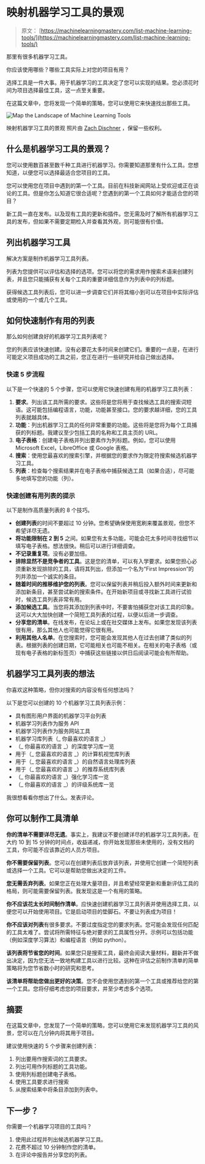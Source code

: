 # 映射机器学习工具的景观

> 原文： [https://machinelearningmastery.com/list-machine-learning-tools/](https://machinelearningmastery.com/list-machine-learning-tools/)

那里有很多机器学习工具。

你应该使用哪些？哪些工具实际上对您的项目有用？

选择工具是一件大事。用于机器学习的工具决定了您可以实现的结果。您必须花时间为项目选择最佳工具，这一点至关重要。

在这篇文章中，您将发现一个简单的策略，您可以使用它来快速找出那些工具。

![Map the Landscape of Machine Learning Tools](img/7392ff18cfee9f362af1986752bf8c03.jpg)

映射机器学习工具的景观
照片由 [Zach Dischner](https://www.flickr.com/photos/zachd1_618/6094814673/) ，保留一些权利。

## 什么是机器学习工具的景观？

您可以使用数百甚至数千种工具进行机器学习。你需要知道那里有什么工具。您想知道，以便您可以选择最适合您项目的工具。

您可以使用您在项目中遇到的第一个工具。目前在科技新闻网站上受欢迎或正在谈论的工具。但是你怎么知道它很合适呢？您遇到的第一个工具如何才能适合您的项目？

新工具一直在发布。以及现有工具的更新和插件。您无需及时了解所有机器学习工具的发布，但如果不需要定期检入并查看其外观，则可能很有价值。

## 列出机器学习工具

解决方案是制作机器学习工具列表。

列表为您提供可以评估和选择的选项。您可以将您的需求用作搜索术语来创建列表，并且您只能捕获有关每个工具的重要详细信息作为列表中的列标题。

获得候选工具列表后，您可以进一步调查它们并将其缩小到可以在项目中实际评估或使用的一个或几个工具。

## 如何快速制作有用的列表

那么如何创建良好的机器学习工具列表呢？

您的列表应该快速创建。没有必要花太多时间来创建它们。重要的一点是，在进行可能定义项目成功的工具之前，您正在进行一些研究并给自己做出选择。

### 快速 5 步流程

以下是一个快速的 5 个步骤，您可以使用它快速创建有用的机器学习工具列表：

1.  **要求**。列出该工具所需的要求。这些将是您将用于查找候选工具的搜索词短语。这可能包括编程语言，功能，功能甚至接口。您的要求越详细，您的工具列表就越具体。
2.  **功能**：列出机器学习工具的任何非常重要的功能。这些将是您将为每个工具捕获的列标题。我建议至少包括工具的名称和工具主页的 URL。
3.  **电子表格**：创建电子表格并列出要素作为列标题。例如，您可以使用 Microsoft Excel，LibreOffice 或 Google 表格。
4.  **搜索**：使用您最喜欢的搜索引擎，并根据您的要求作为限定符搜索候选机器学习工具。
5.  **列表**：检查每个搜索结果并在电子表格中捕获候选工具（如果合适），尽可能多地填写您的功能（列）。

### 快速创建有用列表的提示

以下是制作高质量列表的 8 个技巧。

*   **创建列表**的时间不要超过 10 分钟。您希望确保使用宽刷来覆盖景观，但您不希望详尽无遗。
*   **将功能限制在 2 到 5** 之间。如果您有太多功能，可能会花太多时间寻找细节以填写电子表格。想法很快。稍后可以进行详细调查。
*   **不记录重复项**。没有必要加倍。
*   **排除显然不是竞争者的工具**。这是您的清单，可以有入学要求。如果您担心必须重新发现排除的工具，请将其列出，但添加一个名为“First Impression”的列并添加一个诚实的条目。
*   **随着时间的推移维护您的列表**。您可以保留列表并稍后投入额外时间来更新和添加新条目，甚至尝试新的搜索条件。在开始新项目或寻找新工具进行试验时，候选工具列表非常有用。
*   **添加候选工具**。当您将其添加到列表中时，不要害怕捕获您对该工具的印象。这可以大大加快创建一个简短工具列表的过程，以便以后进一步调查。
*   **分享您的清单**。在线发布，在论坛上或在社交媒体上发布。如果您发现该列表很有用，那么其他人也可能觉得它很有用。
*   **利用其他人名单**。在您搜索时，您可能会发现其他人在过去创建了类似的列表。根据列表的创建日期，它可能相关也可能不相关。在相关的电子表格（或现有电子表格的新标签页）中捕获这些链接以供日后阅读可能会有所帮助。

## 机器学习工具列表的想法

你喜欢这种策略，但你对搜索的内容没有任何想法吗？

以下是您可以创建的 10 个机器学习工具列表示例：

*   具有图形用户界面的机器学习平台列表
*   机器学习列表作为服务 API
*   机器学习列表作为服务网站工具
*   机器学习库列表（_ 你最喜欢的语言 _）
*   （_ 你最喜欢的语言 _）的深度学习库一览
*   用于（_ 您最喜欢的语言 _）的计算机视觉库列表
*   用于（_ 您最喜欢的语言 _）的自然语言处理库列表
*   用于（_ 您最喜欢的语言 _）的推荐系统库列表
*   （_ 你最喜欢的语言 _）强化学习库一览
*   （_ 你最喜欢的语言 _）的评级系统库一览

我很想看看你想出了什么。发表评论。

## 你可以制作工具清单

**你的清单不需要详尽无遗**。事实上，我建议不要创建详尽的机器学习工具列表。在大约 10 到 15 分钟的时间点，收益递减，你开始发现那些未使用的，没有文档的工具，你可能不应该靠近的人员方项目。

**你不需要保留列表**。您可以在创建列表后放弃该列表，并使用它创建一个简短列表或选择一个工具。它可以是帮助您做出决定的工件。

**您无需丢弃列表**。如果您正在处理大量项目，并且希望经常更新和重新评估工具的格局，则可能需要保留列表。我发现这是一个有用的策略。

**你不应该花太长时间制作清单**。应快速创建机器学习工具列表并使用选择工具，以便您可以开始使用项目。它是启动项目的垫脚石。不要让列表成为项目！

**你不应该对列表**有很多要求。不要过度指定您的要求列表。您可能会发现任何匹配的工具太难了。尝试将所需特征与绝对要求的工具属性分开。示例可以包括功能（例如深度学习算法）和编程语言（例如 python）。

**该列表将节省您的时间**。如果您只是搜索工具，最终会阅读大量材料，翻新并不做出决定，因为您无法一致地构建工具以进行比较。这种在评估之前制作清单的简单策略将为您节省数小时的研究和思考。

**该清单将帮助您做出更好的决策**。您不会使用您遇到的第一个工具或推荐给您的第一个工具。您将仔细考虑您的项目要求，并至少考虑多个选项。

## 摘要

在这篇文章中，您发现了一个简单的策略，您可以使用它来发现机器学习工具的风景，您可以在几分钟内将其用于项目。

建议使用快速的 5 个步骤来创建列表：

1.  列出要用作搜索词的工具要求。
2.  列出可用作列标题的工具功能。
3.  使用列标题创建电子表格。
4.  使用工具要求进行搜索
5.  从搜索结果中将条目添加到列表中。

## 下一步？

你需要一个机器学习项目的工具吗？

1.  使用此过程并列出候选机器学习工具。
2.  花费不超过 10 分钟制作您的清单。
3.  在评论中报告并分享您的列表。